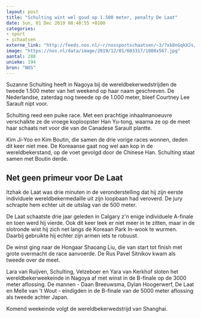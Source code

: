 ```yaml
---
layout: post
title: "Schulting wint wel goud op 1.500 meter, penalty De Laat"
date: Sun, 01 Dec 2019 08:40:55 +0100
categories: 
- sport 
- schaatsen 
externe_link: "http://feeds.nos.nl/~r/nossportschaatsen/~3/7xk8nGqkXJs/2312777"
image: "https://nos.nl/data/image/2019/12/01/603317/1008x567.jpg"
aantal: 288
unieke: 194
bron: "NOS"
---
```


<p>Suzanne Schulting heeft in Nagoya bij de wereldbekerwedstrijden de tweede 1.500 meter van het weekend op haar naam geschreven. De Nederlandse, zaterdag nog tweede op de 1.000 meter, bleef Courtney Lee Sarault nipt voor.</p>
<p>Schulting reed een puike race. Met een prachtige inhaalmanoeuvre verschalkte ze de vroege koploopster Han Yu-tong, waarna ze op de meet haar schaats net voor die van de Canadese Sarault plantte.</p>
<p>Kim Ji-Yoo en Kim Boutin, die samen de drie vorige races wonnen, deden dit keer niet mee. De Koreaanse gaat nog wel aan kop in de wereldbekerstand, op de voet gevolgd door de Chinese Han. Schulting staat samen met Boutin derde.</p>
<h2>Net geen primeur voor De Laat</h2>
<p>Itzhak de Laat was drie minuten in de veronderstelling dat hij zijn eerste individuele wereldbekermedaille uit zijn loopbaan had veroverd. De jury schrapte hem echter uit de uitslag van de 500 meter.</p>
<p>De Laat schaatste drie jaar geleden in Calgary z'n enige individuele A-finale en toen werd hij vierde. Ook dit keer leek er niet meer in te zitten, maar in de slotronde wist hij zich net langs de Koreaan Park In-wook te wurmen. Daarbij gebruikte hij echter zijn armen iets te robuust.</p>
<p>De winst ging naar de Hongaar Shaoang Liu, die van start tot finish met grote overmacht de race aanvoerde. De Rus Pavel Sitnikov kwam als tweede over de meet.</p>
<p>Lara van Ruijven, Schulting, Velzeboer en Yara van Kerkhof sloten het wereldbekerweekeinde in Nagoya af met winst in de B-finale op de 3000 meter aflossing. De mannen - Daan Breeuwsma, Dylan Hoogerwerf, De Laat en Melle van 't Wout - eindigden in de B-finale van de 5000 meter aflossing als tweede achter Japan.</p>
<p>Komend weekeinde volgt de wereldbekerwedstrijd van Shanghai.</p><img src="http://feeds.feedburner.com/~r/nossportschaatsen/~4/7xk8nGqkXJs" height="1" width="1" alt=""/>
